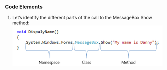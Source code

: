 ﻿### Code Elements
1.	Let’s identify the different parts of the call to the MessageBox Show method:
![Code_Elements](Code_Elements.png)